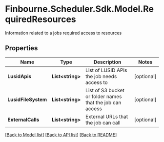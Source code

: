 # Finbourne.Scheduler.Sdk.Model.RequiredResources
Information related to a jobs required access to resources

## Properties

Name | Type | Description | Notes
------------ | ------------- | ------------- | -------------
**LusidApis** | **List&lt;string&gt;** | List of LUSID APIs the job needs access to | [optional] 
**LusidFileSystem** | **List&lt;string&gt;** | List of S3 bucket or folder names that the job can access | [optional] 
**ExternalCalls** | **List&lt;string&gt;** | External URLs that the job can call | [optional] 

[[Back to Model list]](../README.md#documentation-for-models) [[Back to API list]](../README.md#documentation-for-api-endpoints) [[Back to README]](../README.md)

